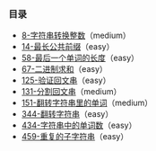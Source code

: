 ### 目录

- [8-字符串转换整数](https://github.com/SunnyZhang06/LeetCode-solution-by-classification/blob/master/%E4%BD%8D%E8%BF%90%E7%AE%97/136-%E5%87%BA%E7%8E%B0%E4%B8%80%E6%AC%A1%E7%9A%84%E6%95%B0%E5%AD%97%E2%85%A0.cpp)（medium）
- [14-最长公共前缀](https://github.com/SunnyZhang06/LeetCode-solution-by-classification/blob/master/%E4%BD%8D%E8%BF%90%E7%AE%97/137-%E5%8F%AA%E5%87%BA%E7%8E%B0%E4%B8%80%E6%AC%A1%E7%9A%84%E6%95%B0%E5%AD%97II.cpp)（easy）
- [58-最后一个单词的长度](https://github.com/SunnyZhang06/LeetCode-solution-by-classification/blob/master/%E4%BD%8D%E8%BF%90%E7%AE%97/187-%E9%87%8D%E5%A4%8D%E7%9A%84DNA%E5%BA%8F%E5%88%97.cpp)（easy）
- [67-二进制求和](https://github.com/SunnyZhang06/LeetCode-solution-by-classification/blob/master/%E4%BD%8D%E8%BF%90%E7%AE%97/190-%E9%A2%A0%E5%80%92%E4%BA%8C%E8%BF%9B%E5%88%B6%E4%BD%8D.cpp)（easy）
- [125-验证回文串](https://github.com/SunnyZhang06/LeetCode-solution-by-classification/blob/master/%E4%BD%8D%E8%BF%90%E7%AE%97/191-%E4%BD%8D1%E7%9A%84%E4%B8%AA%E6%95%B0.cpp)（easy）
- [131-分割回文串](https://github.com/SunnyZhang06/LeetCode-solution-by-classification/blob/master/%E4%BD%8D%E8%BF%90%E7%AE%97/201-%E6%95%B0%E5%AD%97%E8%8C%83%E5%9B%B4%E6%8C%89%E4%BD%8D%E4%B8%8E.cpp)（medium）
- [151-翻转字符串里的单词](https://github.com/SunnyZhang06/LeetCode-solution-by-classification/blob/master/%E4%BD%8D%E8%BF%90%E7%AE%97/231-2%E7%9A%84%E5%B9%82.cpp)（medium）
- [344-翻转字符串](https://github.com/SunnyZhang06/LeetCode-solution-by-classification/blob/master/%E4%BD%8D%E8%BF%90%E7%AE%97/260-%E5%8F%AA%E5%87%BA%E7%8E%B0%E4%B8%80%E6%AC%A1%E7%9A%84%E6%95%B0%E5%AD%97III.cpp)（easy）
- [434-字符串中的单词数](https://github.com/SunnyZhang06/LeetCode-solution-by-classification/blob/master/%E4%BD%8D%E8%BF%90%E7%AE%97/268-%E7%BC%BA%E5%A4%B1%E6%95%B0%E5%AD%97.cpp
)（easy）
- [459-重复的子字符串](https://github.com/SunnyZhang06/LeetCode-solution-by-classification/blob/master/%E4%BD%8D%E8%BF%90%E7%AE%97/342-4%E7%9A%84%E5%B9%82.cpp)（easy）
